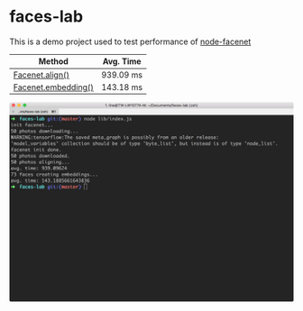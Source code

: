# faces-lab

This is a demo project used to test performance of [node-facenet](https://github.com/zixia/node-facenet)

| Method                                                                       | Avg. Time |
| ---------------------------------------------------------------------------- | --------- |
| [Facenet.align()](https://www.zixia.net/node-facenet/#Facenet+align)         | 939.09 ms |
| [Facenet.embedding()](https://www.zixia.net/node-facenet/#Facenet+embedding) | 143.18 ms |

![](docs/execution_time.png)
